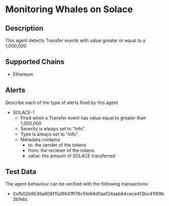 # Monitoring Whales on Solace

## Description

This agent detects Transfer events with value greater or equal to a 1,000,000

## Supported Chains

- Ethereum

## Alerts

Describe each of the type of alerts fired by this agent

- SOLACE-1
    - Fired when a Transfer event has value equal to greater than 1,000,000
	- Severity is always set to "Info".
    - Type is always set to "Info".
    - Metadata contains:
        - to: the sender of the tokens
        - from: the reciever of the tokens
        - value: the amount of SOLACE transferred


## Test Data

The agent behaviour can be verified with the following transactions:

- 0xfb02b9536a806f15d9641ff78c5fe84d0aef24aeb64cece413bc41f89b3b1ebc
